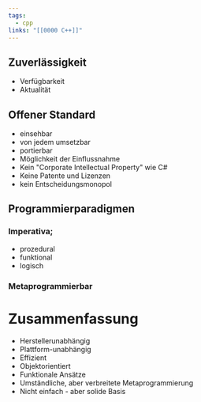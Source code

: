 ```yaml
---
tags:
  - cpp
links: "[[0000 C++]]"
---
```

## Zuverlässigkeit
- Verfügbarkeit
- Aktualität

## Offener Standard
- einsehbar
- von jedem umsetzbar
- portierbar
- Möglichkeit der Einflussnahme
- Kein "Corporate Intellectual Property" wie C#
- Keine Patente und Lizenzen
- kein Entscheidungsmonopol

## Programmierparadigmen
### Imperativa;
- prozedural
- funktional
- logisch
### Metaprogrammierbar
# Zusammenfassung
- Herstellerunabhängig
- Plattform-unabhängig
- Effizient
- Objektorientiert
- Funktionale Ansätze
- Umständliche, aber verbreitete Metaprogrammierung
- Nicht einfach - aber solide Basis
